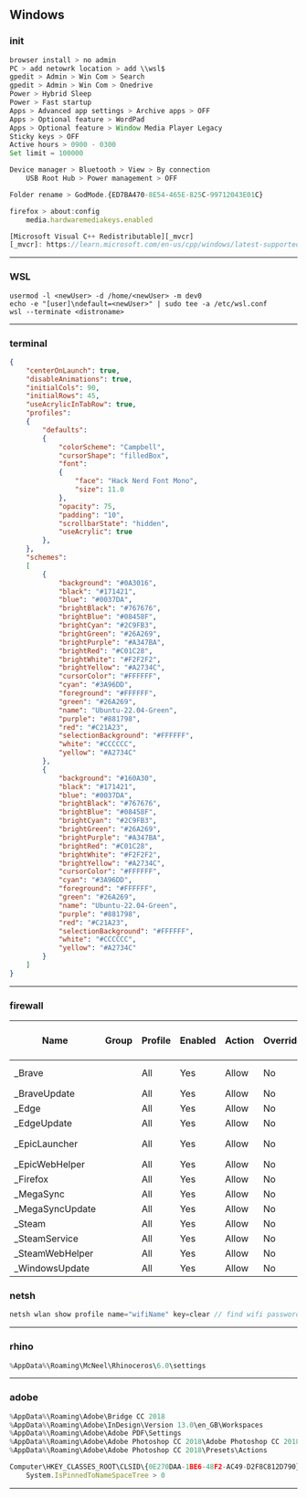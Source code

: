 ## Windows
### init
```js
browser install > no admin
PC > add netowrk location > add \\wsl$
gpedit > Admin > Win Com > Search
gpedit > Admin > Win Com > Onedrive
Power > Hybrid Sleep
Power > Fast startup
Apps > Advanced app settings > Archive apps > OFF
Apps > Optional feature > WordPad
Apps > Optional feature > Window Media Player Legacy
Sticky keys > OFF
Active hours > 0900 - 0300
Set limit = 100000

Device manager > Bluetooth > View > By connection
    USB Root Hub > Power management > OFF

Folder rename > GodMode.{ED7BA470-8E54-465E-825C-99712043E01C}

firefox > about:config
    media.hardwaremediakeys.enabled

[Microsoft Visual C++ Redistributable][_mvcr]
[_mvcr]: https://learn.microsoft.com/en-us/cpp/windows/latest-supported-vc-redist?view=msvc-170
```
--------------------------------------------------

### WSL
```
usermod -l <newUser> -d /home/<newUser> -m dev0
echo -e "[user]\ndefault=<newUser>" | sudo tee -a /etc/wsl.conf
wsl --terminate <distroname>
```

--------------------------------------------------

### terminal
```json
{
    "centerOnLaunch": true,
    "disableAnimations": true,
    "initialCols": 90,
    "initialRows": 45,
    "useAcrylicInTabRow": true,
    "profiles":
    {
        "defaults":
        {
            "colorScheme": "Campbell",
            "cursorShape": "filledBox",
            "font": 
            {
                "face": "Hack Nerd Font Mono",
                "size": 11.0
            },
            "opacity": 75,
            "padding": "10",
            "scrollbarState": "hidden",
            "useAcrylic": true
        },
    },
    "schemes":
    [
        {
            "background": "#0A3016",
            "black": "#171421",
            "blue": "#0037DA",
            "brightBlack": "#767676",
            "brightBlue": "#08458F",
            "brightCyan": "#2C9FB3",
            "brightGreen": "#26A269",
            "brightPurple": "#A347BA",
            "brightRed": "#C01C28",
            "brightWhite": "#F2F2F2",
            "brightYellow": "#A2734C",
            "cursorColor": "#FFFFFF",
            "cyan": "#3A96DD",
            "foreground": "#FFFFFF",
            "green": "#26A269",
            "name": "Ubuntu-22.04-Green",
            "purple": "#881798",
            "red": "#C21A23",
            "selectionBackground": "#FFFFFF",
            "white": "#CCCCCC",
            "yellow": "#A2734C"
        },
        {
            "background": "#160A30",
            "black": "#171421",
            "blue": "#0037DA",
            "brightBlack": "#767676",
            "brightBlue": "#08458F",
            "brightCyan": "#2C9FB3",
            "brightGreen": "#26A269",
            "brightPurple": "#A347BA",
            "brightRed": "#C01C28",
            "brightWhite": "#F2F2F2",
            "brightYellow": "#A2734C",
            "cursorColor": "#FFFFFF",
            "cyan": "#3A96DD",
            "foreground": "#FFFFFF",
            "green": "#26A269",
            "name": "Ubuntu-22.04-Green",
            "purple": "#881798",
            "red": "#C21A23",
            "selectionBackground": "#FFFFFF",
            "white": "#CCCCCC",
            "yellow": "#A2734C"
        }
    ]
}
```

--------------------------------------------------

### firewall
| Name                | Group | Profile | Enabled | Action | Override | Program                                                                                       | Local Address | Remote Address | Protocol | Local Port | Remote Port | Authorized Computers  | Authorized Local Principals | Local User Owner | PolicyAppId | Application Package  |
|---------------------|-------|---------|---------|--------|----------|-----------------------------------------------------------------------------------------------|---------------|----------------|----------|------------|-------------|-----------------------|-----------------------------|------------------|-------------|----------------------|
| _Brave              |       | All     | Yes     | Allow  | No       | %SystemDrive%\Users\coriandar\AppData\Local\BraveSoftware\Brave-Browser\Application\brave.exe | Any           | Any            | Any      | Any        | Any         | Any                   | Any                         | Any              | None        | Any                  |
| _BraveUpdate        |       | All     | Yes     | Allow  | No       | %SystemDrive%\Users\coriandar\AppData\Local\BraveSoftware\Update\BraveUpdate.exe              | Any           | Any            | Any      | Any        | Any         | Any                   | Any                         | Any              | None        | Any                  |
| _Edge               |       | All     | Yes     | Allow  | No       | %ProgramFiles% (x86)\Microsoft\Edge\Application\msedge.exe                                    | Any           | Any            | Any      | Any        | Any         | Any                   | Any                         | Any              | None        | Any                  |
| _EdgeUpdate         |       | All     | Yes     | Allow  | No       | %ProgramFiles% (x86)\Microsoft\EdgeUpdate\MicrosoftEdgeUpdate.exe                             | Any           | Any            | Any      | Any        | Any         | Any                   | Any                         | Any              | None        | Any                  |
| _EpicLauncher       |       | All     | Yes     | Allow  | No       | %ProgramFiles% (x86)\Epic Games\Launcher\Portal\Binaries\Win64\EpicGamesLauncher.exe          | Any           | Any            | Any      | Any        | Any         | Any                   | Any                         | Any              | None        | Any                  |
| _EpicWebHelper      |       | All     | Yes     | Allow  | No       | %ProgramFiles% (x86)\Epic Games\Launcher\Engine\Binaries\Win64\EpicWebHelper.exe              | Any           | Any            | Any      | Any        | Any         | Any                   | Any                         | Any              | None        | Any                  |
| _Firefox            |       | All     | Yes     | Allow  | No       | %SystemDrive%\Users\coriandar\AppData\Local\Mozilla Firefox\firefox.exe                       | Any           | Any            | Any      | Any        | Any         | Any                   | Any                         | Any              | None        | Any                  |
| _MegaSync           |       | All     | Yes     | Allow  | No       | %SystemDrive%\Users\coriandar\AppData\Local\MEGAsync\MEGAsync.exe                             | Any           | Any            | Any      | Any        | Any         | Any                   | Any                         | Any              | None        | Any                  |
| _MegaSyncUpdate     |       | All     | Yes     | Allow  | No       | %SystemDrive%\Users\coriandar\AppData\Local\MEGAsync\MEGAupdater.exe                          | Any           | Any            | Any      | Any        | Any         | Any                   | Any                         | Any              | None        | Any                  |
| _Steam              |       | All     | Yes     | Allow  | No       | %ProgramFiles% (x86)\Steam\steam.exe                                                          | Any           | Any            | Any      | Any        | Any         | Any                   | Any                         | Any              | None        | Any                  |
| _SteamService       |       | All     | Yes     | Allow  | No       | %ProgramFiles% (x86)\Common Files\Steam\steamservice.exe                                      | Any           | Any            | Any      | Any        | Any         | Any                   | Any                         | Any              | None        | Any                  |
| _SteamWebHelper     |       | All     | Yes     | Allow  | No       | %ProgramFiles% (x86)\Steam\bin\cef\cef.win7x64\steamwebhelper.exe                             | Any           | Any            | Any      | Any        | Any         | Any                   | Any                         | Any              | None        | Any                  |
| _WindowsUpdate      |       | All     | Yes     | Allow  | No       | %SystemRoot%\System32\svchost.exe                                                             | Any           | Any            | Any      | Any        | Any         | Any                   | Any                         | Any              | None        | Any                  |

### netsh

```js
netsh wlan show profile name="wifiName" key=clear // find wifi password
```

--------------------------------------------------

### rhino
```js
%AppData%\Roaming\McNeel\Rhinoceros\6.0\settings
```

--------------------------------------------------

### adobe
```js
%AppData%\Roaming\Adobe\Bridge CC 2018
%AppData%\Roaming\Adobe\InDesign\Version 13.0\en_GB\Workspaces
%AppData%\Roaming\Adobe\Adobe PDF\Settings
%AppData%\Roaming\Adobe\Adobe Photoshop CC 2018\Adobe Photoshop CC 2018 Settings\
%AppData%\Roaming\Adobe\Adobe Photoshop CC 2018\Presets\Actions

Computer\HKEY_CLASSES_ROOT\CLSID\{0E270DAA-1BE6-48F2-AC49-D2F8C812D790}
    System.IsPinnedToNameSpaceTree > 0
```

--------------------------------------------------